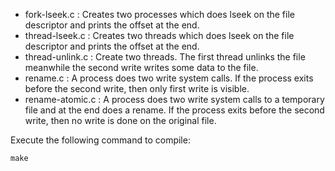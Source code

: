 
* fork-lseek.c : Creates two processes which does lseek on the file descriptor and prints the offset at the end.
* thread-lseek.c : Creates two threads which does lseek on the file descriptor and prints the offset at the end.
* thread-unlink.c : Create two threads. The first thread unlinks the file meanwhile the second write writes some data to the file.
* rename.c : A process does two write system calls. If the process exits before the second write, then only first write is visible.
* rename-atomic.c : A process does two write system calls to a temporary file and at the end does a rename. If the process exits before the second write, then no write is done on the original file.

Execute the following command to compile:

```{.sh}
make
```

